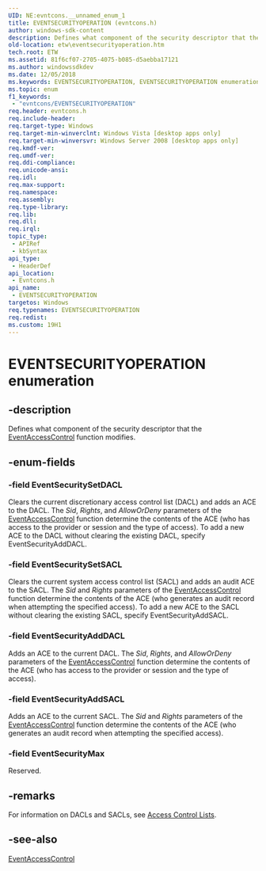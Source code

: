 ```yaml
---
UID: NE:evntcons.__unnamed_enum_1
title: EVENTSECURITYOPERATION (evntcons.h)
author: windows-sdk-content
description: Defines what component of the security descriptor that the EventAccessControl function modifies.
old-location: etw\eventsecurityoperation.htm
tech.root: ETW
ms.assetid: 81f6cf07-2705-4075-b085-d5aebba17121
ms.author: windowssdkdev
ms.date: 12/05/2018
ms.keywords: EVENTSECURITYOPERATION, EVENTSECURITYOPERATION enumeration [ETW], EventSecurityAddDACL, EventSecurityAddSACL, EventSecurityMax, EventSecuritySetDACL, EventSecuritySetSACL, base.eventsecurityoperation, etw.eventsecurityoperation, evntcons/EVENTSECURITYOPERATION, evntcons/EventSecurityAddDACL, evntcons/EventSecurityAddSACL, evntcons/EventSecurityMax, evntcons/EventSecuritySetDACL, evntcons/EventSecuritySetSACL
ms.topic: enum
f1_keywords: 
 - "evntcons/EVENTSECURITYOPERATION"
req.header: evntcons.h
req.include-header: 
req.target-type: Windows
req.target-min-winverclnt: Windows Vista [desktop apps only]
req.target-min-winversvr: Windows Server 2008 [desktop apps only]
req.kmdf-ver: 
req.umdf-ver: 
req.ddi-compliance: 
req.unicode-ansi: 
req.idl: 
req.max-support: 
req.namespace: 
req.assembly: 
req.type-library: 
req.lib: 
req.dll: 
req.irql: 
topic_type:
 - APIRef
 - kbSyntax
api_type:
 - HeaderDef
api_location:
 - Evntcons.h
api_name:
 - EVENTSECURITYOPERATION
targetos: Windows
req.typenames: EVENTSECURITYOPERATION
req.redist: 
ms.custom: 19H1
---
```


# EVENTSECURITYOPERATION enumeration


## -description


Defines what component of the security descriptor that the <a href="https://docs.microsoft.com/windows/desktop/api/evntcons/nf-evntcons-eventaccesscontrol">EventAccessControl</a> function modifies.


## -enum-fields




### -field EventSecuritySetDACL

Clears the current discretionary access control list (DACL) and adds an ACE to the DACL. The <i>Sid</i>, <i>Rights</i>, and <i>AllowOrDeny</i> parameters of the <a href="https://docs.microsoft.com/windows/desktop/api/evntcons/nf-evntcons-eventaccesscontrol">EventAccessControl</a> function determine the contents of the ACE (who has access to the provider or session and the type of access). To add a new ACE to the DACL without clearing the existing DACL, specify EventSecurityAddDACL.


### -field EventSecuritySetSACL

Clears the current system access control list (SACL) and adds an audit ACE to the SACL. The <i>Sid</i> and <i>Rights</i> parameters of the <a href="https://docs.microsoft.com/windows/desktop/api/evntcons/nf-evntcons-eventaccesscontrol">EventAccessControl</a> function determine the contents of the ACE (who generates an audit record when attempting the specified access). To add a new ACE to the SACL without clearing the existing SACL, specify EventSecurityAddSACL.


### -field EventSecurityAddDACL

Adds an ACE to the current DACL. The <i>Sid</i>, <i>Rights</i>, and <i>AllowOrDeny</i> parameters of the <a href="https://docs.microsoft.com/windows/desktop/api/evntcons/nf-evntcons-eventaccesscontrol">EventAccessControl</a> function determine the contents of the ACE (who has access to the provider or session and the type of access). 


### -field EventSecurityAddSACL

Adds an ACE to the current SACL. The <i>Sid</i> and <i>Rights</i> parameters of the <a href="https://docs.microsoft.com/windows/desktop/api/evntcons/nf-evntcons-eventaccesscontrol">EventAccessControl</a> function determine the contents of the ACE (who generates an audit record when attempting the specified access).


### -field EventSecurityMax

Reserved.


## -remarks



For information on DACLs and SACLs, see <a href="https://docs.microsoft.com/windows/desktop/SecAuthZ/access-control-lists">Access Control Lists</a>.




## -see-also




<a href="https://docs.microsoft.com/windows/desktop/api/evntcons/nf-evntcons-eventaccesscontrol">EventAccessControl</a>
 

 

